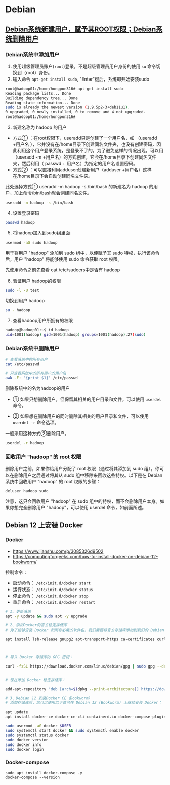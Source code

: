 # Debian
## [Debian系统新建用户，赋予其ROOT权限；Debian系统删除用户](https://blog.csdn.net/weixin_38735917/article/details/133304287)

### Debian系统中添加用户
1. 使用超级管理员账户(`root`)登录，不是超级管理员用户身份的使用 `su` 命令切换到（root）身份。
2. 输入命令 `apt-get install sudo`, "Enter"键后，系统即开始安装sudo
```sh
root@hadoop01:/home/hongpon316# apt-get install sudo
Reading package lists... Done
Building dependency tree... Done
Reading state information... Done
sudo is already the newest version (1.9.5p2-3+deb11u1).
0 upgraded, 0 newly installed, 0 to remove and 4 not upgraded.
root@hadoop01:/home/hongpon316#
```
3. 新建名称为 hadoop 的用户
- 方式① ：在root权限下，useradd只是创建了一个用户名，如 （useradd +用户名 ），它并没有在/home目录下创建同名文件夹，也没有创建密码，因此利用这个用户登录系统，是登录不了的，为了避免这样的情况出现，可以用 （useradd -m +用户名）的方式创建，它会在/home目录下创建同名文件夹，然后利用（ passwd + 用户名）为指定的用户名设置密码。
- 方式② ：可以直接利用adduser创建新用户（adduser +用户名）这样在/home目录下会自动创建同名文件夹。




此处选择方式① useradd -m hadoop -s /bin/bash 的新建名为 hadoop 的用户，加上命令/bin/bash就会创建同名文件。

```sh
useradd -m hadoop -s /bin/bash
```

4. 设置登录密码
```sh
passwd hadoop
```

5. 将hadoop加入到sudo组里面
```sh
usermod -aG sudo hadoop
```
用于将用户 "hadoop" 添加到 sudo 组中，以便赋予其 sudo 特权，执行该命令后，用户 "hadoop" 将能够使用 sudo 命令获取 root 权限。

先使用命令之前先查看 cat /etc/sudoers中是否有 hadoop 

6. 验证用户 hadoop的权限
```sh
sudo -l -U test
```

切换到用户 hadoop
```sh
su - hadoop
```

7. 查看hadoop用户所拥有的权限
```sh
hadoop@hadoop01:~$ id hadoop 
uid=1001(hadoop) gid=1001(hadoop) groups=1001(hadoop),27(sudo)
```

### Debian系统中删除用户
```sh
# 查看系统中的所有用户
cat /etc/passwd

# 只查看系统中的所有用户的用户名
awk -F: '{print $1}' /etc/passwd
```

删除系统中的名为hadoop的用户
- ① 如果只想删除用户，但保留其相关的用户目录和文件，可以使用 `userdel` 命令。

- ② 如果想在删除用户的同时删除其相关的用户目录和文件，可以使用 `userdel -r` 命令选项。

一般采用这种方式②删除用户。

```sh
userdel -r hadoop
```

### 回收用户 "hadoop" 的 root 权限 
删除用户之前，如果你给用户分配了 root 权限（通过将其添加到 sudo 组），你可以在删除用户之后通过将其从 sudo 组中移除来回收这些特权。以下是在 Debian 系统中回收用户 "hadoop" 的 root 权限的步骤：
```sh
deluser hadoop sudo
```
注意，这只会回收用户 "hadoop" 在 sudo 组中的特权，而不会删除用户本身。如果你想完全删除用户 "hadoop"，可以使用 userdel 命令，如前面所述。

## Debian 12 上安装 Docker
### Docker
- https://www.jianshu.com/p/3085326d9502
- https://computingforgeeks.com/how-to-install-docker-on-debian-12-bookworm/


控制命令：
- 启动命令： `/etc/init.d/docker start`
- 运行状态： `/etc/init.d/docker status`
- 停止命令： `/etc/init.d/docker stop`
- 重启命令： `/etc/init.d/docker restart`

```sh
# 1、更新系统
apt -y update && sudo apt -y upgrade

# 2、添加Docker的官方稳定存储库
# 为了能够安装 Docker 和所有必需的软件包，我们需要将官方存储库添加到我们的 Debian 12 系统中。我们将从安装所需的软件包开始：

apt install lsb-release gnupg2 apt-transport-https ca-certificates curl software-properties-common -y



# 导入 Docker 存储库的 GPG 密钥：

curl -fsSL https://download.docker.com/linux/debian/gpg | sudo gpg --dearmor -o /etc/apt/trusted.gpg.d/debian.gpg


# 现在添加 Docker 稳定存储库：

add-apt-repository "deb [arch=$(dpkg --print-architecture)] https://download.docker.com/linux/debian $(lsb_release -cs) stable"

# 3、Debian 12 安装Docker CE（Bookworm）
# 添加存储库后，您可以使用以下命令在 Debian 12 (Bookworm) 上继续安装 Docker：

apt update
apt install docker-ce docker-ce-cli containerd.io docker-compose-plugin

sudo usermod -aG docker $USER
sudo systemctl start docker && sudo systemctl enable docker
sudo systemctl status docker
sudo docker version
sudo docker info
sudo docker login
```
### Docker-compose
```
sudo apt install docker-compose -y
docker-compose --version
```
